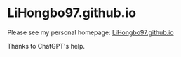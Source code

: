 # LiHongbo97.github.io

Please see my personal homepage: [LiHongbo97.github.io](https://lihongbo97.github.io)

Thanks to ChatGPT's help.
